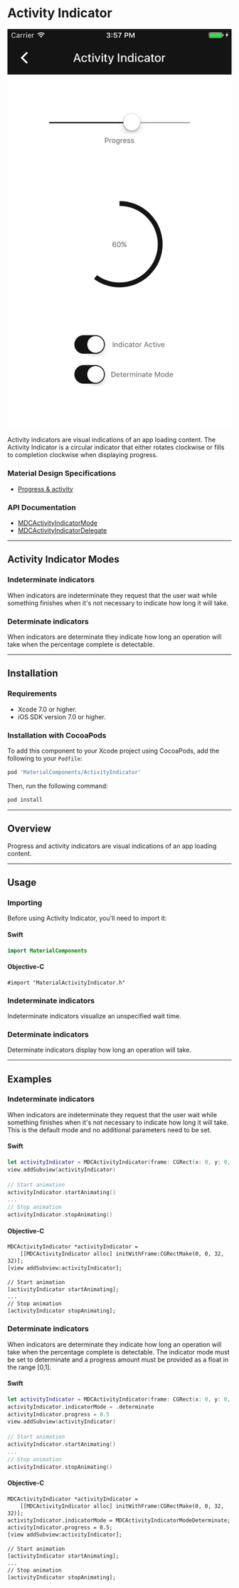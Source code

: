 # Activity Indicator

<!--{% if site.link_to_site == "true" %}-->
[![Activity Indicator](docs/assets/activity_indicator.png)](docs/assets/activity_indicator.mp4)
<!--{% else %}<div class="ios-animation right" markdown="1"><video src="docs/assets/activity_indicator.mp4" autoplay loop></video></div>{% endif %}-->

Activity indicators are visual indications of an app loading content. The Activity Indicator is a circular indicator that either rotates clockwise or fills to completion clockwise when displaying progress.
<!--{: .intro :}-->

### Material Design Specifications

<ul class="icon-list">
  <li class="icon-link"><a href="https://material.google.com/components/progress-activity.html">Progress & activity</a></li>
</ul>

### API Documentation

<ul class="icon-list">
<li class="icon-link"><a href="https://material-ext.appspot.com/mdc-ios-preview/components/ActivityIndicator/apidocs/Classes/MDCActivityIndicator.html>MDCActivityIndicator</a></li>
<li class="icon-link"><a href="https://material-ext.appspot.com/mdc-ios-preview/components/ActivityIndicator/apidocs/Enums/MDCActivityIndicatorMode.html">MDCActivityIndicatorMode</a></li>
<li class="icon-link"><a href="https://material-ext.appspot.com/mdc-ios-preview/components/ActivityIndicator/apidocs/Protocols/MDCActivityIndicatorDelegate.html">MDCActivityIndicatorDelegate</a></li>
</ul>

- - -

## Activity Indicator Modes

### Indeterminate indicators
When indicators are indeterminate they request that the user wait while something finishes when it's not necessary to indicate how long it will take.

### Determinate indicators
When indicators are determinate they indicate how long an operation will take when the percentage complete is detectable.

- - -

## Installation

### Requirements

- Xcode 7.0 or higher.
- iOS SDK version 7.0 or higher.

### Installation with CocoaPods

To add this component to your Xcode project using CocoaPods, add the following to your `Podfile`:

~~~ bash
pod 'MaterialComponents/ActivityIndicator'
~~~

Then, run the following command:

~~~ bash
pod install
~~~

- - -

## Overview

Progress and activity indicators are visual indications of an app loading content.

- - -

## Usage

### Importing

Before using Activity Indicator, you'll need to import it:

<!--<div class="material-code-render" markdown="1">-->
#### Swift
~~~ swift
import MaterialComponents
~~~

#### Objective-C

~~~ objc
#import "MaterialActivityIndicator.h"
~~~
<!--</div>-->

### Indeterminate indicators
Indeterminate indicators visualize an unspecified wait time.

### Determinate indicators
Determinate indicators display how long an operation will take.

- - -


## Examples


### Indeterminate indicators
When indicators are indeterminate they request that the user wait while something finishes when it's not necessary to indicate how long it will take. This is the default mode and no additional parameters need to be set.

<!--<div class="material-code-render" markdown="1">-->
#### Swift
~~~ swift
let activityIndicator = MDCActivityIndicator(frame: CGRect(x: 0, y: 0, width: 32, height: 32))
view.addSubview(activityIndicator)

// Start animation
activityIndicator.startAnimating()
...
// Stop animation
activityIndicator.stopAnimating()
~~~

#### Objective-C

~~~ objc
MDCActivityIndicator *activityIndicator =
    [[MDCActivityIndicator alloc] initWithFrame:CGRectMake(0, 0, 32, 32)];
[view addSubview:activityIndicator];

// Start animation
[activityIndicator startAnimating];
...
// Stop animation
[activityIndicator stopAnimating];
~~~
<!--</div>-->

### Determinate indicators
When indicators are determinate they indicate how long an operation will take when the percentage complete is detectable. The indicator mode must be set to determinate and a progress amount must be provided as a float in the range [0,1].

<!--<div class="material-code-render" markdown="1">-->
#### Swift
~~~ swift
let activityIndicator = MDCActivityIndicator(frame: CGRect(x: 0, y: 0, width: 32, height: 32))
activityIndicator.indicatorMode = .determinate
activityIndicator.progress = 0.5
view.addSubview(activityIndicator)

// Start animation
activityIndicator.startAnimating()
...
// Stop animation
activityIndicator.stopAnimating()
~~~

#### Objective-C

~~~ objc
MDCActivityIndicator *activityIndicator =
    [[MDCActivityIndicator alloc] initWithFrame:CGRectMake(0, 0, 32, 32)];
activityIndicator.indicatorMode = MDCActivityIndicatorModeDeterminate;
activityIndicator.progress = 0.5;
[view addSubview:activityIndicator];

// Start animation
[activityIndicator startAnimating];
...
// Stop animation
[activityIndicator stopAnimating];
~~~
<!--</div>-->
